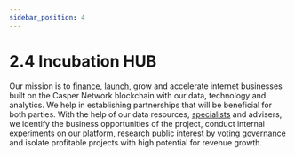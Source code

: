 ```yaml
---
sidebar_position: 4
---
```


# 2.4 Incubation HUB

Our mission is to <a href="https://docs.casperarmy.org/docs/PRODUCTS%20AND%20SERVICES/2.3%20Venture%20Capital">finance</a>, <a href="https://docs.casperarmy.org/docs/PRODUCTS%20AND%20SERVICES/2.1%20Creators%20platform#dal---decentralized-autonomous-launchpad">launch</a>, grow and accelerate internet businesses built on the Casper Network blockchain with our data, technology and analytics. We help in establishing partnerships that will be beneficial for both parties. With the help of our data resources,  <a href="https://docs.casperarmy.org/docs/PRODUCTS%20AND%20SERVICES/2.5%20Development%20Assistance">specialists</a> and advisers, we identify the business opportunities of the project, conduct internal experiments on our platform, research public interest by <a href="https://docs.casperarmy.org/docs/PRODUCTS%20AND%20SERVICES/2.2%20DAO">voting governance</a> and isolate profitable projects with high potential for revenue growth.
